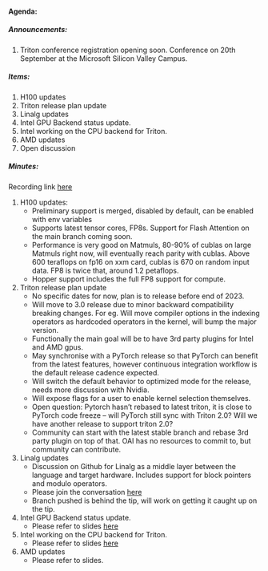 #### Agenda:

##### Announcements:
1. Triton conference registration opening soon. Conference on 20th September at the Microsoft Silicon Valley Campus.

##### Items:
1. H100 updates
2. Triton release plan update
3. Linalg updates
4. Intel GPU Backend status update.
5. Intel working on the CPU backend for Triton.
6. AMD updates
7. Open discussion

##### Minutes:
Recording link [here](https://drive.google.com/file/d/19Nnc0i7zUyn-ni2RSFHbPHHiPkYU96Mz/view)

1. H100 updates:
   - Preliminary support is merged, disabled by default, can be enabled with env variables
   - Supports latest tensor cores, FP8s. Support for Flash Attention on the main branch coming soon.
   - Performance is very good on Matmuls, 80-90% of cublas on large Matmuls right now, will eventually reach parity with cublas. Above 600 teraflops on fp16 on xxm card, cublas is 670 on random input data. FP8 is twice that, around 1.2 petaflops.
   - Hopper support includes the full FP8 support for compute.
2. Triton release plan update
   - No specific dates for now, plan is to release before end of 2023.
   - Will move to 3.0 release due to minor backward compatibility breaking changes. For eg. Will move compiler options in the indexing operators as hardcoded operators in the kernel, will bump the major version.
   - Functionally the main goal will be to have 3rd party plugins for Intel and AMD gpus.
   - May synchronise with a PyTorch release so that PyTorch can benefit from the latest features, however continuous integration workflow is the default release cadence expected.
   - Will switch the default behavior to optimized mode for the release, needs more discussion with Nvidia.
   - Will expose flags for a user to enable kernel selection themselves.
   - Open question: Pytorch hasn’t rebased to latest triton, it is close to PyTorch code freeze – will PyTorch still sync with Triton 2.0? Will we have another release to support triton 2.0?
   - Community can start with the latest stable branch and rebase 3rd party plugin on top of that. OAI has no resources to commit to, but community can contribute.
3. Linalg updates
   - Discussion on Github for Linalg as a middle layer between the language and target hardware. Includes support for block pointers and modulo operators.
   - Please join the conversation [here](https://github.com/openai/triton/discussions/1842)
   - Branch pushed is behind the tip, will work on getting it caught up on the tip.
4. Intel GPU Backend status update.
   - Please refer to slides [here](https://github.com/openai/triton/blob/main/docs/meetups/Intel%20XPU%20Backend%20for%20Triton%20-%20Update%20-%200823.pptx)
5. Intel working on the CPU backend for Triton.
   - Please refer to slides [here](https://github.com/openai/triton/blob/main/docs/meetups/Intel%20XPU%20Backend%20for%20Triton%20-%20Update%20-%200823.pptx)
6. AMD updates
   - Please refer to slides.
